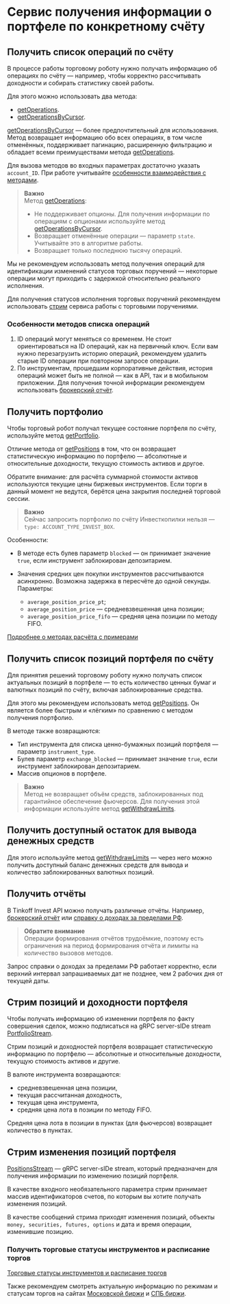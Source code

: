# Сервис получения информации о портфеле по конкретному счёту

## Получить список операций по счёту

В процессе работы торговому роботу нужно получать информацию об операциях по счёту — например, чтобы
корректно рассчитывать доходности и собирать статистику своей работы. 

Для этого можно использовать два метода:

- [getOperations](/investAPI/operations#getoperations).
- [getOperationsByCursor](/investAPI/operations#getoperationsbycursor).

[getOperationsByCursor](/investAPI/operations#getoperationsbycursor) — более предпочтительный для использования. Метод возвращает информацию обо всех операциях, в том числе отменённых, поддерживает пагинацию, расширенную фильтрацию и обладает всеми преимуществами метода [getOperations](/investAPI/operations#getoperations).

Для вызова методов во входных параметрах достаточно указать `account_ID`. При работе учитывайте [особенности взаимодействия с методами](/investAPI/operations_problems).

<blockquote>
<p><strong>Важно</strong><br>
Метод <a href="/investAPI/operations#getoperations">getOperations</a>:</p>
<ul>
<li>Не поддерживает опционы. Для получения информации по операциям с опционами используйте метод <a href="/investAPI/operations#getoperationsbycursor">getOperationsByCursor</a>.</li>
<li>Возвращает отменённые операции — параметр <code>state</code>. Учитывайте это в алгоритме работы. </li>
<li>Возвращает только последнюю тысячу операций.</li>
</ul>
</blockquote>

Мы не рекомендуем использовать метод получения операций для идентификации изменений
статусов торговых поручений — некоторые операции могут приходить с задержкой относительно реального
исполнения. 

Для получения статусов исполнения торговых поручений рекомендуем использовать [стрим](/investAPI/head-orders/#_7) сервиса работы с торговыми поручениями. 

### Особенности методов списка операций

1. ID операций могут меняться со временем. Не стоит ориентироваться на ID операций, как на первичный ключ. Если вам нужно перезагрузить историю операций, рекомендуем удалить старые ID операции при повторном запросе операции.
2. По инструментам, прошедшим корпоративные действия, история операций может быть не полной — как в API, так и в мобильном приложении. Для получения точной информации рекомендуем использовать [брокерский отчёт](/investAPI/operations/#getbrokerreport).

## Получить портфолио

Чтобы торговый робот получал текущее состояние портфеля по счёту, используйте метод [getPortfolio](/investAPI/operations#getportfolio).

Отличие метода от [getPositions](/investAPI/operations#getpositions) в том, что он
возвращает статистическую информацию по портфелю — абсолютные и относительные доходности, текущую 
стоимость активов и другое.

Обратите внимание: для расчёта суммарной стоимости активов используются текущие цены биржевых
инструментов. Если торги в данный момент не ведутся, берётся цена закрытия последней торговой 
сессии. 

>**Важно**<br>
>Сейчас запросить портфолио по счёту Инвесткопилки нельзя — `type: ACCOUNT_TYPE_INVEST_BOX`. 

<p>Особенности: </p>
<ul>
<li><p>В методе есть булев параметр <code>blocked</code> — он принимает значение <code>true</code>, если инструмент заблокирован депозитарием.</p>
</li>
<li><p>Значения средних цен покупки инструментов рассчитываются асинхронно. Возможна задержка в пересчёте до одной секунды. Параметры:</p>
<ul>
<li><code>average_position_price_pt</code>;</li>
<li><code>average_position_price</code> — средневзвешенная цена позиции;</li>
<li><code>average_position_price_fifo</code> — средняя цена позиции по методу FIFO.</li>
</ul>
</li>
</ul>

[Подробнее о методах расчёта с примерами](https://www.tinkoff.ru/help/invest-educate/yield-analysis/about/math-method/)

## Получить список позиций портфеля по счёту

Для принятия решений торговому роботу нужно получать список актуальных позиций в портфеле — то есть 
количество ценных бумаг и валютных позиций по счёту, включая заблокированные средства. 

Для этого мы рекомендуем использовать метод [getPositions](/investAPI/operations#getpositions). Он является более быстрым и «лёгким» по сравнению с методом получения портфолио.  

В методе также возвращаются:

- Тип инструмента для списка ценно-бумажных позиций портфеля — параметр `instrument_type`.
- Булев параметр `exchange_blocked` — принимает значение `true`, если инструмент заблокирован депозитарием.
- Массив опционов в портфеле.

>**Важно**<br>
>Метод не возвращает объём средств, заблокированных под гарантийное обеспечение фьючерсов. Для 
получения этой информации используйте метод [getWithdrawLimits](/investAPI/operations#getwithdrawlimits). 

## Получить доступный остаток для вывода денежных средств

Для этого используйте метод [getWithdrawLimits](/investAPI/operations#getwithdrawlimits) — через него можно получить доступный баланс денежных средств для вывода и количество заблокированных 
валютных позиций. 

## Получить отчёты

В Tinkoff Invest API можно получать различные отчёты. Например, [брокерский отчёт](/investAPI/operations#getbrokerreport) или [справку о доходах за пределами РФ](/investAPI/operations#getdivIDendsforeignissuer). 

>**Обратите внимание**<br>
>Операции формирования отчётов трудоёмкие, поэтому есть ограничения на период формирования отчёта и лимиты на количество вызовов методов. 

Запрос справки о доходах за пределами РФ работает корректно, если верхний интервал запрашиваемых дат не позднее, чем 2 рабочих дня от текущей даты.

## Стрим позиций и доходности портфеля

Чтобы получать информацию об изменении портфеля по факту совершения сделок, можно подписаться на gRPC server-sIDe stream [PortfolioStream](/investAPI/operations/#portfoliostream).

Стрим позиций и доходностей портфеля возвращает статистическую информацию по портфелю — абсолютные и относительные доходности, текущую стоимость активов и другие.

В валюте инструмента возвращаются:

- средневзвешенная цена позиции, 
- текущая рассчитанная доходность, 
- текущая цена инструмента,
- средняя цена лота в позиции по методу FIFO.

Средняя цена лота в позиции в пунктах (для фьючерсов) возвращает количество в пунктах. 

## Стрим изменения позиций портфеля

[PositionsStream](/investAPI/operations/#positionsstream) — gRPC server-sIDe stream, который предназначен для получения информации по изменению позиций портфеля.

В качестве входного необязательного параметра стрим принимает массив идентификаторов счетов, по которым вы хотите получать изменения позиций.

В качестве сообщений стрима приходят изменения позиций, объекты `money, securities, futures, options` и дата и время операции, изменившие позицию. 

### Получить торговые статусы инструментов и расписание торгов

[Торговые статусы инструментов и расписание торгов](https://russianinvestments.github.io/investAPI/faq_trading_status/)

Также рекомендуем смотреть актуальную информацию по режимам и статусам торгов на сайтах [Московской биржи](https://www.moex.com/) и [СПБ биржи](https://spbexchange.ru/). 